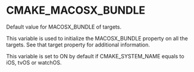   

# CMAKE_MACOSX_BUNDLE  
Default value for MACOSX_BUNDLE of targets.  

This variable is used to initialize the MACOSX_BUNDLE property on
all the targets.  See that target property for additional information.  

This variable is set to ON by default if CMAKE_SYSTEM_NAME
equals to iOS, tvOS or watchOS.  

